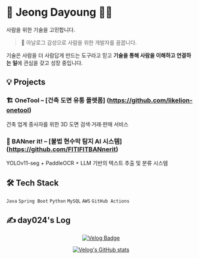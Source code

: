 # 🌿 Jeong Dayoung 👩‍💻

사람을 위한 기술을 고민합니다.

> 🌿 아날로그 감성으로 사람을 위한 개발자를 꿈꿉니다.

기술은 사람을 더 사람답게 만드는 도구라고 믿고
**기술을 통해 사람을 이해하고 연결하는 일**에 관심을 갖고 성장 중입니다.


## 💡 Projects

### 🏗️ OneTool – [건축 도면 유통 플랫폼]  (https://github.com/likelion-onetool)
건축 업계 종사자를 위한 3D 도면 검색·거래·판매 서비스  

### 🚫 BANner it! – [불법 현수막 탐지 AI 시스템]  (https://github.com/FITIFITBANnerit)
YOLOv11-seg + PaddleOCR + LLM 기반의 텍스트 추출 및 분류 시스템  


## 🛠 Tech Stack 

`Java` `Spring Boot` `Python`
`MySQL` `AWS` `GitHub Actions`  


## ✍️ day024's Log

<p align="center">
  <a href="https://velog.io/@day024">
    <img src="https://velog-readme-stats.vercel.app/api/badge?name=day024" alt="Velog Badge"/>
  </a>
</p>

<p align="center">
  <a href="https://velog.io/@day024">
    <img src="https://velog-readme-stats.vercel.app/api?name=day024" alt="Velog's GitHub stats" />
  </a>
</p>

